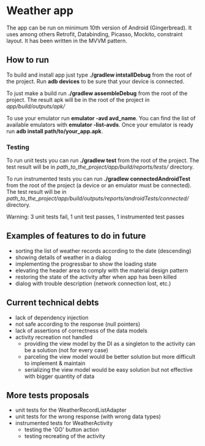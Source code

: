 # Weather app

The app can be run on minimum 10th version of Android (Gingerbread). It uses among others Retrofit, Databinding, Picasso, Mockito, constraint layout. It has been written in the MVVM pattern.

## How to run

To build and install app just type **./gradlew intstallDebug** from the root of the project. Run **adb devices** to be sure that your device is connected.

To just make a build run **./gradlew assembleDebug** from the root of the project. The result apk will be in the root of the project in *app/build/outputs/apk/*

To use your emulator run **emulator -avd avd_name**. You can find the list of available emulators with **emulator -list-avds**. Once your emulator is ready run **adb install path/to/your_app.apk**.

### Testing

To run unit tests you can run **./gradlew test** from the root of the project. The test result will be in *path_to_the_project/app/build/reports/tests/* directory.

To run instrumented tests you can run **./gradlew connectedAndroidTest** from the root of the project (a device or an emulator must be connected). The test result will be in *path_to_the_project/app/build/outputs/reports/androidTests/connected/* directory.

Warning: 3 unit tests fail, 1 unit test passes, 1 instrumented test passes

## Examples of features to do in future

- sorting the list of weather records according to the date (descending)
- showing details of weather in a dialog
- implementing the progressbar to show the loading state
- elevating the header area to comply with the material design pattern
- restoring the state of the activity after when app has been killed
- dialog with trouble description (network connection lost, etc.)

## Current technical debts

- lack of dependency injection
- not safe according to the response (null pointers)
- lack of assertions of correctness of the data models
- activity recreation not handled
    - providing the view model by the DI as a singleton to the activity can be a solution (not for every case)
    - parceling the view model would be better solution but more difficult to implement & maintain
    - serializing the view model would be easy solution but not effective with bigger quantity of data

## More tests proposals

- unit tests for the WeatherRecordListAdapter
- unit tests for the wrong response (with wrong data types)
- instrumented tests for WeatherActivity
    - testing the 'GO' button action
    - testing recreating of the activity
